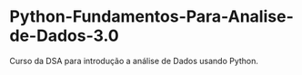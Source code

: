 # Python-Fundamentos-Para-Analise-de-Dados-3.0
Curso da DSA para introdução a análise de Dados usando Python.
